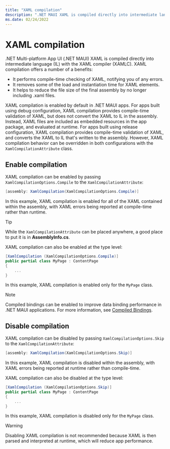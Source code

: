 ```yaml
---
title: "XAML compilation"
description: ".NET MAUI XAML is compiled directly into intermediate language (IL) with the XAML compiler (XAMLC)."
ms.date: 02/24/2022
---
```


# XAML compilation

.NET Multi-platform App UI (.NET MAUI) XAML is compiled directly into intermediate language (IL) with the XAML compiler (XAMLC). XAML compilation offers a number of a benefits:

- It performs compile-time checking of XAML, notifying you of any errors.
- It removes some of the load and instantiation time for XAML elements.
- It helps to reduce the file size of the final assembly by no longer including .xaml files.

XAML compilation is enabled by default in .NET MAUI apps. For apps built using debug configuration, XAML compilation provides compile-time validation of XAML, but does not convert the XAML to IL in the assembly. Instead, XAML files are included as embedded resources in the app package, and evaluated at runtime. For apps built using release configuration, XAML compilation provides compile-time validation of XAML, and converts the XAML to IL that's written to the assembly. However, XAML compilation behavior can be overridden in both configurations with the `XamlCompilationAttribute` class.

## Enable compilation

XAML compilation can be enabled by passing `XamlCompilationOptions.Compile` to the `XamlCompilationAttribute`:

```csharp
[assembly: XamlCompilation(XamlCompilationOptions.Compile)]
```

In this example, XAML compilation is enabled for all of the XAML contained within the assembly, with XAML errors being reported at compile-time rather than runtime.

> [!TIP]
> While the `XamlCompilationAttribute` can be placed anywhere, a good place to put it is in **AssemblyInfo.cs**.

XAML compilation can also be enabled at the type level:

```csharp
[XamlCompilation (XamlCompilationOptions.Compile)]
public partial class MyPage : ContentPage
{
    ...
}
```

In this example, XAML compilation is enabled only for the `MyPage` class.

> [!NOTE]
> Compiled bindings can be enabled to improve data binding performance in .NET MAUI applications. For more information, see [Compiled Bindings](../fundamentals/data-binding/compiled-bindings.md).

## Disable compilation

XAML compilation can be disabled by passing `XamlCompilationOptions.Skip` to the `XamlCompilationAttribute`:

```csharp
[assembly: XamlCompilation(XamlCompilationOptions.Skip)]
```

In this example, XAML compilation is disabled within the assembly, with XAML errors being reported at runtime rather than compile-time.

XAML compilation can also be disabled at the type level:

```csharp
[XamlCompilation (XamlCompilationOptions.Skip)]
public partial class MyPage : ContentPage
{
    ...
}
```

In this example, XAML compilation is disabled only for the `MyPage` class.

> [!WARNING]
> Disabling XAML compilation is not recommended because XAML is then parsed and interpreted at runtime, which will reduce app performance.
